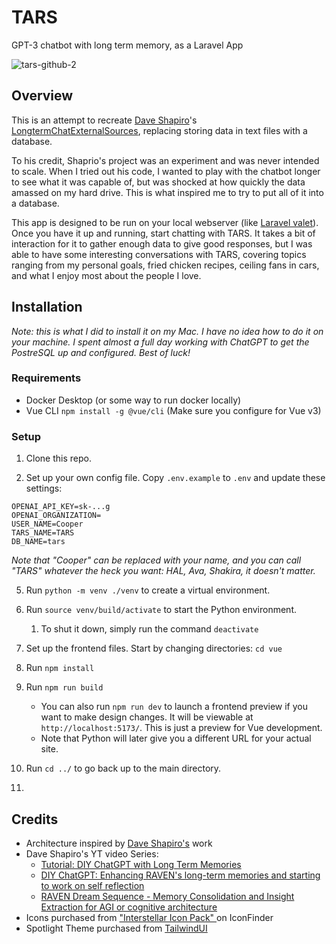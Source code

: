 # TARS

GPT-3 chatbot with long term memory, as a Laravel App

![tars-github-2](https://user-images.githubusercontent.com/2053940/224233487-3e2e4c17-670e-4cb8-9561-929d1fa7b76e.jpg)

## Overview

This is an attempt to recreate [Dave Shapiro](https://www.patreon.com/daveshap)'s [LongtermChatExternalSources](https://github.com/daveshap/LongtermChatExternalSources), replacing storing data in text files with a database.

To his credit, Shaprio's project was an experiment and was never intended to scale. When I tried out his code, I wanted to play with the chatbot longer to see what it was capable of, but was shocked at how quickly the data amassed on my hard drive.  This is what inspired me to try to put all of it into a database.

This app is designed to be run on your local webserver (like [Laravel valet](https://laravel.com/docs/10.x/valet)). Once you have it up and running, start chatting with TARS. It takes a bit of interaction for it to gather enough data to give good responses, but I was able to have some interesting conversations with TARS, covering topics ranging from my personal goals, fried chicken recipes, ceiling fans in cars, and what I enjoy most about the people I love.

## Installation

*Note: this is what I did to install it on my Mac. I have no idea how to do it on your machine. I spent almost a full day working with ChatGPT to get the PostreSQL up and configured. Best of luck!*

### Requirements
- Docker Desktop (or some way to run docker locally)
- Vue CLI `npm install -g @vue/cli` (Make sure you configure for Vue v3)


### Setup
1. Clone this repo.

4. Set up your own config file.  Copy `.env.example` to `.env` and update these settings:
```
OPENAI_API_KEY=sk-...g
OPENAI_ORGANIZATION=
USER_NAME=Cooper
TARS_NAME=TARS
DB_NAME=tars
```
*Note that "Cooper" can be replaced with your name, and you can call "TARS" whatever the heck you want: HAL, Ava, Shakira, it doesn't matter.*

5. Run `python -m venv ./venv` to create a virtual environment.

6. Run `source venv/build/activate` to start the Python environment.
   1. To shut it down, simply run the command `deactivate`

7. Set up the frontend files. Start by changing directories: `cd vue`

8. Run `npm install`

9. Run `npm run build`
    - You can also run `npm run dev` to launch a frontend preview if you want to make design changes. It will be viewable at `http://localhost:5173/`. This is just a preview for Vue development.
	- Note that Python will later give you a different URL for your actual site.

10. Run `cd ../` to go back up to the main directory.

11.


## Credits

- Architecture inspired by [Dave Shapiro's](https://www.patreon.com/daveshap) work
- Dave Shapiro's YT video Series:
  - [Tutorial: DIY ChatGPT with Long Term Memories](https://www.youtube.com/watch?v=c3aiCrk0F0U)
  - [DIY ChatGPT: Enhancing RAVEN's long-term memories and starting to work on self reflection](https://www.youtube.com/watch?v=QGLF3UbDf7g)
  - [RAVEN Dream Sequence - Memory Consolidation and Insight Extraction for AGI or cognitive architecture](https://www.youtube.com/watch?v=QGLF3UbDf7g)
- Icons purchased from ["Interstellar Icon Pack" ](https://www.iconfinder.com/iconsets/interstellar) on IconFinder
- Spotlight Theme purchased from [TailwindUI](https://tailwindui.com/templates/spotlight)

